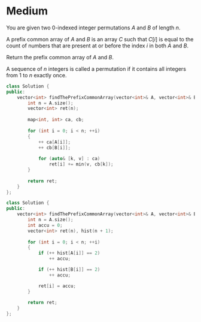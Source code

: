 # Medium

You are given two 0-indexed integer permutations $A$ and $B$ of length $n$.

A prefix common array of $A$ and $B$ is an array $C$ such that $C[i]$ is equal to the count of numbers that are present at or before the index $i$ in both $A$ and $B$.

Return the prefix common array of $A$ and $B$.

A sequence of $n$ integers is called a permutation if it contains all integers from $1$ to $n$ exactly once.

```cpp
class Solution {
public:
    vector<int> findThePrefixCommonArray(vector<int>& A, vector<int>& B) {
        int n = A.size();
        vector<int> ret(n);
        
        map<int, int> ca, cb;
        
        for (int i = 0; i < n; ++i)
        {
            ++ ca[A[i]];
            ++ cb[B[i]];
            
            for (auto& [k, v] : ca)
                ret[i] += min(v, cb[k]);
        }
        
        return ret;
    }
};
```

```cpp
class Solution {
public:
    vector<int> findThePrefixCommonArray(vector<int>& A, vector<int>& B) {
        int n = A.size();
        int accu = 0;
        vector<int> ret(n), hist(n + 1);
        
        for (int i = 0; i < n; ++i)
        {
            if (++ hist[A[i]] == 2)
                ++ accu;

            if (++ hist[B[i]] == 2)
                ++ accu;

            ret[i] = accu;
        }
        
        return ret;
    }
};
```
